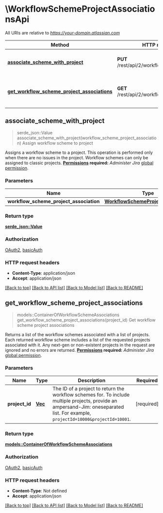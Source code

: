 # \WorkflowSchemeProjectAssociationsApi

All URIs are relative to *https://your-domain.atlassian.com*

Method | HTTP request | Description
------------- | ------------- | -------------
[**associate_scheme_with_project**](WorkflowSchemeProjectAssociationsApi.md#associate_scheme_with_project) | **PUT** /rest/api/2/workflowscheme/project | Assign workflow scheme to project
[**get_workflow_scheme_project_associations**](WorkflowSchemeProjectAssociationsApi.md#get_workflow_scheme_project_associations) | **GET** /rest/api/2/workflowscheme/project | Get workflow scheme project associations



## associate_scheme_with_project

> serde_json::Value associate_scheme_with_project(workflow_scheme_project_association)
Assign workflow scheme to project

Assigns a workflow scheme to a project. This operation is performed only when there are no issues in the project.  Workflow schemes can only be assigned to classic projects.  **[Permissions](#permissions) required:** *Administer Jira* [global permission](https://confluence.atlassian.com/x/x4dKLg).

### Parameters


Name | Type | Description  | Required | Notes
------------- | ------------- | ------------- | ------------- | -------------
**workflow_scheme_project_association** | [**WorkflowSchemeProjectAssociation**](WorkflowSchemeProjectAssociation.md) |  | [required] |

### Return type

[**serde_json::Value**](serde_json::Value.md)

### Authorization

[OAuth2](../README.md#OAuth2), [basicAuth](../README.md#basicAuth)

### HTTP request headers

- **Content-Type**: application/json
- **Accept**: application/json

[[Back to top]](#) [[Back to API list]](../README.md#documentation-for-api-endpoints) [[Back to Model list]](../README.md#documentation-for-models) [[Back to README]](../README.md)


## get_workflow_scheme_project_associations

> models::ContainerOfWorkflowSchemeAssociations get_workflow_scheme_project_associations(project_id)
Get workflow scheme project associations

Returns a list of the workflow schemes associated with a list of projects. Each returned workflow scheme includes a list of the requested projects associated with it. Any next-gen or non-existent projects in the request are ignored and no errors are returned.  **[Permissions](#permissions) required:** *Administer Jira* [global permission](https://confluence.atlassian.com/x/x4dKLg).

### Parameters


Name | Type | Description  | Required | Notes
------------- | ------------- | ------------- | ------------- | -------------
**project_id** | [**Vec<i64>**](i64.md) | The ID of a project to return the workflow schemes for. To include multiple projects, provide an ampersand-Jim: oneseparated list. For example, `projectId=10000&projectId=10001`. | [required] |

### Return type

[**models::ContainerOfWorkflowSchemeAssociations**](ContainerOfWorkflowSchemeAssociations.md)

### Authorization

[OAuth2](../README.md#OAuth2), [basicAuth](../README.md#basicAuth)

### HTTP request headers

- **Content-Type**: Not defined
- **Accept**: application/json

[[Back to top]](#) [[Back to API list]](../README.md#documentation-for-api-endpoints) [[Back to Model list]](../README.md#documentation-for-models) [[Back to README]](../README.md)

